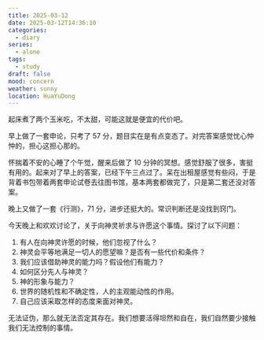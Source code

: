 ```yaml
---
title: 2025-03-12
date: 2025-03-12T14:36:10
categories:
  - diary
series:
  - alone
tags:
  - study
draft: false
mood: concern
weather: sunny
location: HuaYuDong
---
```

起床煮了两个玉米吃，不太甜，可能这就是便宜的代价吧。

早上做了一套申论，只考了 57 分，题目实在是有点变态了。对完答案感觉忧心忡忡的，担心这担心那的。

怀揣着不安的心睡了个午觉，醒来后做了 10 分钟的冥想。感觉舒服了很多，害挺有用的。起来对了早上的答案，已经下午三点过了。呆在出租屋感觉有些闷，于是背着书包带着两套申论试卷去往图书馆，基本两套都做完了，只是第二套还没对答案。

晚上又做了一套《行测》，71 分，进步还挺大的。常识判断还是没找到窍门。

今天晚上和欢欢讨论了，关于向神灵祈求与许愿这个事情。探讨了以下问题：

1. 有人在向神灵许愿的时候，他们忽视了什么？
2. 神灵会平等地满足一切人的愿望嘛？是否有一些代价和条件？
3. 我们应该借助神灵的能力吗？假设他们有能力？
4. 如何区分先人与神灵？
5. 神的形象与能力？
6. 世界的随机性和不确定性，人的主观能动性的作用。
7. 自己应该采取怎样的态度来面对神灵。

无法证伪，那么就无法否定其存在。我们想要活得坦然和自在，我们自然要少接触我们无法控制的事情。
